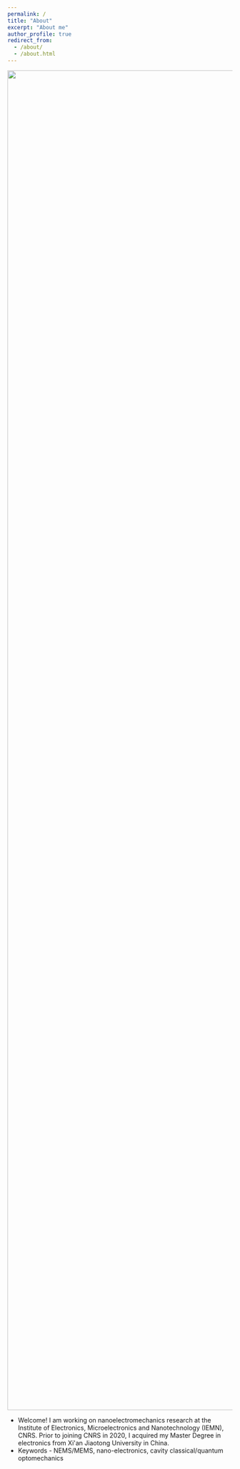 ```yaml
---
permalink: /
title: "About"
excerpt: "About me"
author_profile: true
redirect_from: 
  - /about/
  - /about.html
---
```


<p align="center">
  <img src="https://haoxsia.github.io/images/2022-10-01-length-scale08.jpg?raw=true" alt="Photo" style="width: 3000px;"/> 
</p>

* Welcome! I am working on nanoelectromechanics research at the Institute of Electronics, Microelectronics and Nanotechnology (IEMN), CNRS. Prior to joining CNRS in 2020, I acquired my Master Degree in electronics from Xi'an Jiaotong  University in China.
* Keywords - NEMS/MEMS, nano-electronics, cavity classical/quantum optomechanics


